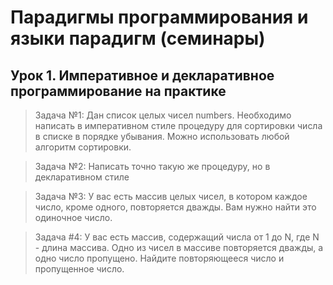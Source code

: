 # Парадигмы программирования и языки парадигм (семинары)

## Урок 1. Императивное и декларативное программирование на практике
> Задача №1: Дан список целых чисел numbers. Необходимо написать в императивном стиле процедуру для сортировки числа в списке в порядке убывания. Можно использовать любой алгоритм сортировки.

> Задача №2: Написать точно такую же процедуру, но в декларативном стиле

> Задача №3: У вас есть массив целых чисел, в котором каждое число, кроме одного, повторяется дважды. Вам нужно найти это одиночное число.

> Задача #4: У вас есть массив, содержащий числа от 1 до N, где N - длина массива. Одно из чисел в массиве повторяется дважды, а одно число пропущено. Найдите повторяющееся число и пропущенное число.